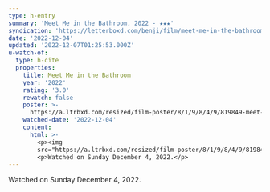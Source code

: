 ```yaml
---
type: h-entry
summary: 'Meet Me in the Bathroom, 2022 - ★★★'
syndication: 'https://letterboxd.com/benji/film/meet-me-in-the-bathroom/'
date: '2022-12-04'
updated: '2022-12-07T01:25:53.000Z'
u-watch-of:
  type: h-cite
  properties:
    title: Meet Me in the Bathroom
    year: '2022'
    rating: '3.0'
    rewatch: false
    poster: >-
      https://a.ltrbxd.com/resized/film-poster/8/1/9/8/4/9/819849-meet-me-in-the-bathroom-0-600-0-900-crop.jpg?v=9c4c3098b5
    watched-date: '2022-12-04'
    content:
      html: >-
        <p><img
        src="https://a.ltrbxd.com/resized/film-poster/8/1/9/8/4/9/819849-meet-me-in-the-bathroom-0-600-0-900-crop.jpg?v=9c4c3098b5"/></p>
        <p>Watched on Sunday December 4, 2022.</p>
---
```

Watched on Sunday December 4, 2022.
